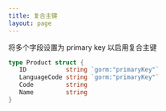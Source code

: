 ```yaml
---
title: 复合主键
layout: page
---
```


将多个字段设置为 primary key 以启用复合主键

```go
type Product struct {
   ID           string `gorm:"primaryKey"`
   LanguageCode string `gorm:"primaryKey"`
   Code         string
   Name         string
}
```